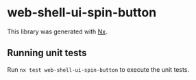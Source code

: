 # web-shell-ui-spin-button

This library was generated with [Nx](https://nx.dev).

## Running unit tests

Run `nx test web-shell-ui-spin-button` to execute the unit tests.
